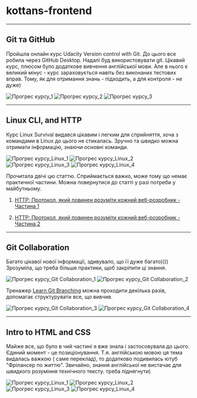 # kottans-frontend
_______
## Git та GitHub
Пройшла онлайн курс Udaсity Version сontrol with Git. До цього все робила через GitHub Desktop. Надалі буд використовувати git.
Цікавий курс, плюсом було додаткове вивчення англійської мови. Але в нього є великий мінус - курс зараховується навіть без виконаних тестових вправ.
Тому, як для отримання знань - підходить, а для контроля - не дуже)

![Прогрес курсу_1](images/image1.jpg)
![Прогрес курсу_2](images/image2.jpg)
![Прогрес курсу_3](images/image3.jpg)
_______

## Linux CLI, and HTTP
Курс Linux Survival видався цікавим і легким для сприйняття, хоча з командами в Linux
до цього не стикалась. Зручно та швидко можна отримати інформацію, знаючи основні команди. 

![Прогрес курсу_Linux_1](task_linux_cli/photo1.jpg)
![Прогрес курсу_Linux_2](task_linux_cli/photo2.jpg)
![Прогрес курсу_Linux_3](task_linux_cli/photo3.jpg)
![Прогрес курсу_Linux_4](task_linux_cli/photo4.jpg)

Прочитала двічі цю статтю. Cприймається важко, може  тому що немає практичної частини. Можна повернутися до статті у разі потреби у майбутньому. 

1. [HTTP: Протокол, який повинен розуміти кожний веб-розробник - Частина 1](https://code.tutsplus.com/uk/tutorials/http-the-protocol-every-web-developer-must-know-part-1--net-31177 "HTTP: Протокол, який повинен розуміти кожний веб-розробник - Частина 1")

2. [HTTP: Протокол, який повинен розуміти кожний веб-розробник - Частина 2](https://code.tutsplus.com/uk/tutorials/http-the-protocol-every-web-developer-must-know-part-2--net-31155 "HTTP: Протокол, який повинен розуміти кожний веб-розробник - Частина 2")
________

## Git Collaboration
Багато цікавої нової інформації, здивувало, що її дуже багато))))
Зрозуміла, що треба більше практики, щоб закріпити ці знання.

![Прогрес курсу_Git Collaboration_1](task_git_collaboration/1.jpg)
![Прогрес курсу_Git Collaboration_2](task_git_collaboration/2.jpg)

Тренажер [Learn Git Branching](https://learngitbranching.js.org/?locale=uk- "learngitbranching.js.org") можна проходити декілька разів, допомагає структурувати все, що вивчив.

![Прогрес курсу_Git Collaboration_3](task_git_collaboration/3.jpg)
![Прогрес курсу_Git Collaboration_4](task_git_collaboration/4.jpg)
_________

## Intro to HTML and CSS

Майже все, що було в чий частині я вже знала і застосовувала до цього. Єдиний момент - це позиціонування. Т.я. англійською мовою ця тема видалась важкою ( саме переклад), то додатково подивилась ютуб "Фрілансер по життю". Звичайно, знання англійської не вистачає для швидкого розуміння технічного тексту. треба піднягнути)

![Прогрес курсу_Linux_1](task_html_css_intro/1.jpg)
![Прогрес курсу_Linux_2](task_html_css_intro/2.jpg)
![Прогрес курсу_Linux_3](task_html_css_intro/3.jpg)
![Прогрес курсу_Linux_4](task_html_css_intro/4.jpg)








